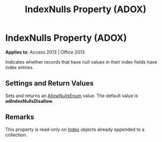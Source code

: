 ﻿---
title: IndexNulls Property (ADOX)
TOCTitle: IndexNulls Property (ADOX)
ms:assetid: 5c78c818-c23d-5b2c-d246-531aedc639df
ms:mtpsurl: https://msdn.microsoft.com/library/JJ249326(v=office.15)
ms:contentKeyID: 48545089
ms.date: 09/18/2015
mtps_version: v=office.15
---

# IndexNulls Property (ADOX)


**Applies to**: Access 2013 | Office 2013

Indicates whether records that have null values in their index fields have index entries.

## Settings and Return Values

Sets and returns an [AllowNullsEnum](allownullsenum.md) value. The default value is **adIndexNullsDisallow**.

## Remarks

This property is read-only on [Index](index-object-adox.md) objects already appended to a collection.

